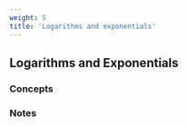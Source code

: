 ```yaml
---
weight: 5
title: 'Logarithms and exponentials'
---
```


## Logarithms and Exponentials

###   Concepts 




###   Notes 

